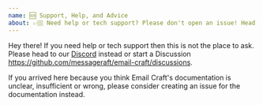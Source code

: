 ```yaml
---
name: 🆘 Support, Help, and Advice
about: 👉🏽 Need help or tech support? Please don't open an issue! Head to https://discord.gg/FywZN57mTg or start a Discussion https://github.com/messageraft/email-craft/discussions
---
```


Hey there! If you need help or tech support then this is not the place to
ask. Please head to our [Discord](https://discord.gg/FywZN57mTg)
instead or start a Discussion https://github.com/messageraft/email-craft/discussions.

If you arrived here because you think Email Craft's documentation is unclear,
insufficient or wrong, please consider creating an issue for the documentation
instead.
